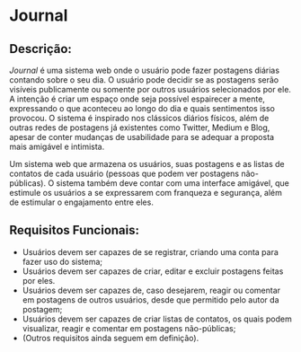# Journal

## Descrição:

*Journal* é uma sistema web onde o usuário pode fazer postagens diárias contando sobre o seu dia. O usuário pode decidir se as postagens serão visíveis publicamente ou somente por outros usuários selecionados por ele. A intenção é criar um espaço onde seja possível espairecer a mente, expressando o que aconteceu ao longo do dia e quais sentimentos isso provocou. O sistema é inspirado nos clássicos diários físicos, além de outras redes de postagens já existentes como Twitter, Medium e Blog, apesar de conter mudanças de usabilidade para se adequar a proposta mais amigável e intimista.

Um sistema web que armazena os usuários, suas postagens e as listas de contatos de cada usuário (pessoas que podem ver postagens não-públicas). O sistema também deve contar com uma interface amigável, que estimule os usuários a se expressarem com franqueza e segurança, além de estimular o engajamento entre eles.

## Requisitos Funcionais:

- Usuários devem ser capazes de se registrar, criando uma conta para fazer uso do sistema;
- Usuários devem ser capazes de criar, editar e excluir postagens feitas por eles.
- Usuários devem ser capazes de, caso desejarem, reagir ou comentar em postagens de outros usuários, desde que permitido pelo autor da postagem;
- Usuários devem ser capazes de criar listas de contatos, os quais podem visualizar, reagir e comentar em postagens não-públicas;
- (Outros requisitos ainda seguem em definição).
